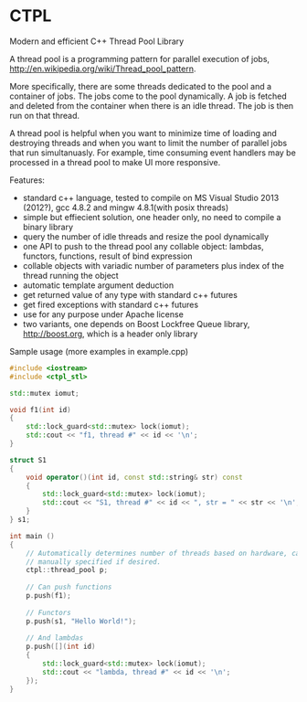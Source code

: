 CTPL
====

Modern and efficient C++ Thread Pool Library


A thread pool is a programming pattern for parallel execution of jobs, http://en.wikipedia.org/wiki/Thread_pool_pattern.

More specifically, there are some threads dedicated to the pool and a container of jobs. The jobs come to the pool dynamically. A job is fetched and deleted from the container when there is an idle thread. The job is then run on that thread.

A thread pool is helpful when you want to minimize time of loading and destroying threads and when you want to limit the number of parallel jobs that run simultanuasly. For example, time consuming event handlers may be processed in a thread pool to make UI more responsive.

Features:
- standard c++ language, tested to compile on MS Visual Studio 2013 (2012?), gcc 4.8.2 and mingw 4.8.1(with posix threads)
- simple but effiecient solution, one header only, no need to compile a binary library
- query the number of idle threads and resize the pool dynamically
- one API to push to the thread pool any collable object: lambdas, functors, functions, result of bind expression
- collable objects with variadic number of parameters plus index of the thread running the object
- automatic template argument deduction
- get returned value of any type with standard c++ futures
- get fired exceptions with standard c++ futures
- use for any purpose under Apache license
- two variants, one depends on Boost Lockfree Queue library, http://boost.org, which is a header only library


Sample usage (more examples in example.cpp)

```C++
#include <iostream>
#include <ctpl_stl>

std::mutex iomut;

void f1(int id)
{
    std::lock_guard<std::mutex> lock(iomut);
    std::cout << "f1, thread #" << id << '\n';
}

struct S1
{
    void operator()(int id, const std::string& str) const
    {
        std::lock_guard<std::mutex> lock(iomut);
        std::cout << "S1, thread #" << id << ", str = " << str << '\n';
    }
} s1;

int main ()
{
    // Automatically determines number of threads based on hardware, can be
    // manually specified if desired.
    ctpl::thread_pool p;
    
    // Can push functions
    p.push(f1);
    
    // Functors
    p.push(s1, "Hello World!");
    
    // And lambdas
    p.push([](int id)
    {
        std::lock_guard<std::mutex> lock(iomut);
        std::cout << "lambda, thread #" << id << '\n';
    });
}
```
